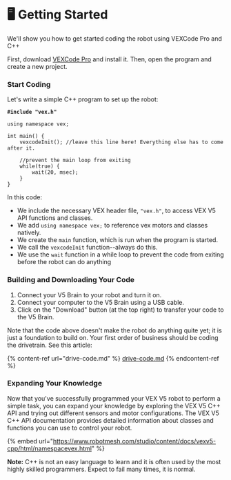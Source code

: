 # 🖥️ Getting Started

We'll show you how to get started coding the robot using VEXCode Pro and C++

First, download [VEXCode Pro](https://www.vexrobotics.com/vexcode/pro-v5) and install it. Then, open the program and create a new project.

### Start Coding

Let's write a simple C++ program to set up the robot:

<pre class="language-cpp"><code class="lang-cpp"><strong>#include "vex.h" 
</strong>
using namespace vex;

int main() {
    vexcodeInit(); //leave this line here! Everything else has to come after it.
    
    //prevent the main loop from exiting
    while(true) {
        wait(20, msec);
    }
}
</code></pre>

In this code:

* We include the necessary VEX header file, `"vex.h"`, to access VEX V5 API functions and classes.
* We add `using namespace vex;` to reference vex motors and classes natively.
* We create the `main` function, which is run when the program is started.
* We call the `vexcodeInit` function--always do this.
* We use the `wait` function in a while loop to prevent the code from exiting before the robot can do anything

### Building and Downloading Your Code

1. Connect your V5 Brain to your robot and turn it on.
2. Connect your computer to the V5 Brain using a USB cable.
3. Click on the "Download" button (at the top right) to transfer your code to the V5 Brain.

Note that the code above doesn't make the robot do anything quite yet; it is just a foundation to build on. Your first order of business should be coding the drivetrain. See this article:

{% content-ref url="drive-code.md" %}
[drive-code.md](drive-code.md)
{% endcontent-ref %}

### Expanding Your Knowledge

Now that you've successfully programmed your VEX V5 robot to perform a simple task, you can expand your knowledge by exploring the VEX V5 C++ API and trying out different sensors and motor configurations. The VEX V5 C++ API documentation provides detailed information about classes and functions you can use to control your robot.

{% embed url="https://www.robotmesh.com/studio/content/docs/vexv5-cpp/html/namespacevex.html" %}

**Note:** C++ is not an easy language to learn and it is often used by the most highly skilled programmers. Expect to fail many times, it is normal.&#x20;
